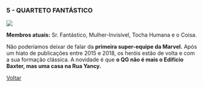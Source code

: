 ### 5 - QUARTETO FANTÁSTICO

![](https://eb6f93.a2cdn1.secureserver.net/wp-content/uploads/2019/06/todas-equipes-marvel-8.jpg)

**Membros atuais:** Sr. Fantástico, Mulher-Invisível, Tocha Humana e o Coisa.

Não poderíamos deixar de falar da **primeira super-equipe da Marvel.** Após um hiato de publicações entre 2015 e 2018, os heróis estão de volta e com a sua formação clássica. A novidade é que **o QG não é mais o Edifício Baxter, mas uma casa na Rua Yancy.**


[Voltar](https://github.com/MariiCosta/SUPER_EQUIPES/blob/main/SUPER_EQUIPES.md
)